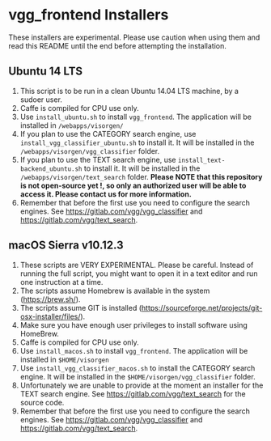 vgg_frontend Installers
=======================

These installers are experimental. Please use caution when using them and read this README until the end before attempting the installation.

Ubuntu 14 LTS
-------------

 1. This script is to be run in a clean Ubuntu 14.04 LTS machine, by a sudoer user.
 2. Caffe is compiled for CPU use only.
 3. Use `install_ubuntu.sh` to install `vgg_frontend`. The application will be installed in `/webapps/visorgen/`
 4. If you plan to use the CATEGORY search engine, use `install_vgg_classifier_ubuntu.sh` to install it. It will be installed in the `/webapps/visorgen/vgg_classifier` folder.
 5. If you plan to use the TEXT search engine, use `install_text-backend_ubuntu.sh` to install it. It will be installed in the `/webapps/visorgen/text_search` folder. **Please NOTE that this repository is not open-source yet !, so only an authorized user will be able to access it. Please contact us for more information.**
 6. Remember that before the first use you need to configure the search engines. See <https://gitlab.com/vgg/vgg_classifier> and <https://gitlab.com/vgg/text_search>.

macOS Sierra v10.12.3
---------------------

 1. These scripts are VERY EXPERIMENTAL. Please be careful. Instead of running the full script, you might want to open it in a text editor and run one instruction at a time.
 2. The scripts assume Homebrew is available in the system (https://brew.sh/).
 3. The scripts assume GIT is installed (https://sourceforge.net/projects/git-osx-installer/files/).
 4. Make sure you have enough user privileges to install software using HomeBrew.
 5. Caffe is compiled for CPU use only.
 6. Use `install_macos.sh` to install `vgg_frontend`. The application will be installed in `$HOME/visorgen`
 7. Use `install_vgg_classifier_macos.sh` to install the CATEGORY search engine. It will be installed in the `$HOME/visorgen/vgg_classifier` folder.
 8. Unfortunately we are unable to provide at the moment an installer for the TEXT search engine. See <https://gitlab.com/vgg/text_search> for the source code.
 9. Remember that before the first use you need to configure the search engines. See <https://gitlab.com/vgg/vgg_classifier> and <https://gitlab.com/vgg/text_search>.
